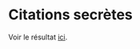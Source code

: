 # Citations secrètes

Voir le résultat [ici](https://www.vbeaulieu.com/portfolio/citations-secretes/index.html).
